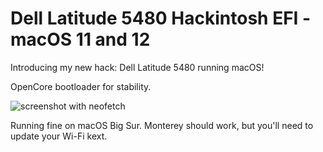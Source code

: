 # Dell Latitude 5480 Hackintosh EFI - macOS 11 and 12
Introducing my new hack: Dell Latitude 5480 running macOS!

OpenCore bootloader for stability.

![screenshot with neofetch](https://user-images.githubusercontent.com/73286927/134603078-0e84dd30-b772-41c0-83b8-c9c946951edd.png)

Running fine on macOS Big Sur. Monterey should work, but you'll need to update your Wi-Fi kext.
